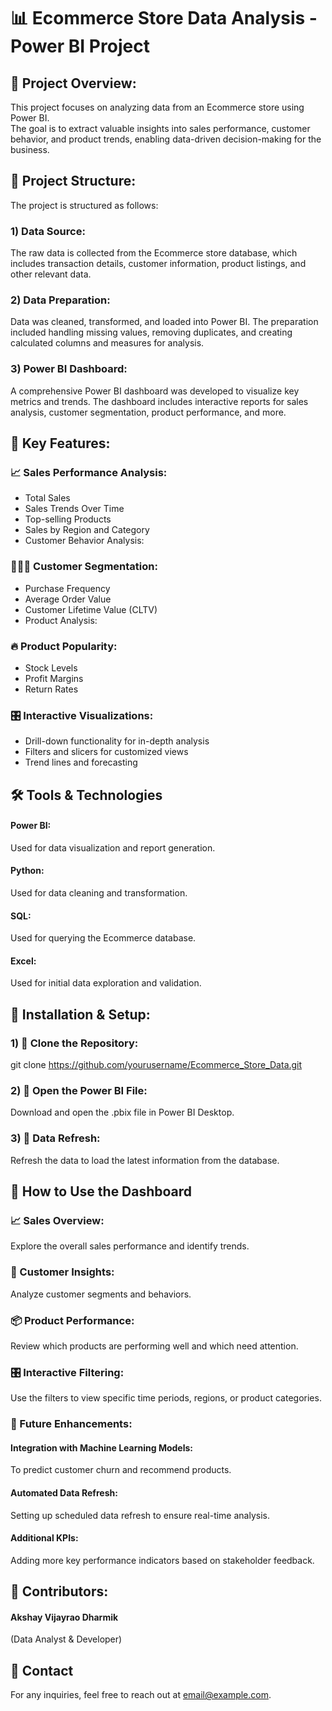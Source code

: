 # 📊 Ecommerce Store Data Analysis - Power BI Project
## 📝 Project Overview:  
This project focuses on analyzing data from an Ecommerce store using Power BI.  
The goal is to extract valuable insights into sales performance, customer behavior, and product trends, enabling data-driven decision-making for the business.

## 📂 Project Structure:  
The project is structured as follows:

### 1) Data Source:  
The raw data is collected from the Ecommerce store database, which includes transaction details, customer information, product listings, and other relevant data.  
### 2) Data Preparation:  
Data was cleaned, transformed, and loaded into Power BI. The preparation included handling missing values, removing duplicates, and creating calculated columns and measures for analysis.  
### 3) Power BI Dashboard:  
A comprehensive Power BI dashboard was developed to visualize key metrics and trends. The dashboard includes interactive reports for sales analysis, customer segmentation, product performance, and more.  

## 🌟 Key Features:
### 📈 Sales Performance Analysis:
- Total Sales
- Sales Trends Over Time
- Top-selling Products
- Sales by Region and Category
- Customer Behavior Analysis:

### 🧑‍🤝‍🧑 Customer Segmentation:
- Purchase Frequency
- Average Order Value
- Customer Lifetime Value (CLTV)
- Product Analysis:

### 🔥 Product Popularity:
- Stock Levels
- Profit Margins
- Return Rates
  
### 🎛️ Interactive Visualizations:
- Drill-down functionality for in-depth analysis
- Filters and slicers for customized views
- Trend lines and forecasting

## 🛠️ Tools & Technologies
#### Power BI:  
Used for data visualization and report generation.  
#### Python:  
Used for data cleaning and transformation.  
#### SQL:  
Used for querying the Ecommerce database.   
#### Excel:  
Used for initial data exploration and validation.  

## 🚀 Installation & Setup:
### 1) 🔗 Clone the Repository:
git clone https://github.com/yourusername/Ecommerce_Store_Data.git  

### 2) 📂 Open the Power BI File:
Download and open the .pbix file in Power BI Desktop.  

### 3) 🔄 Data Refresh:  
Refresh the data to load the latest information from the database.  

## 🎯 How to Use the Dashboard
### 📈 Sales Overview:
Explore the overall sales performance and identify trends.  

### 👥 Customer Insights:
Analyze customer segments and behaviors.  

### 📦 Product Performance:
Review which products are performing well and which need attention.  

### 🎛️ Interactive Filtering:
Use the filters to view specific time periods, regions, or product categories.

### 🔮 Future Enhancements:
#### Integration with Machine Learning Models: 
To predict customer churn and recommend products.  
#### Automated Data Refresh:  
Setting up scheduled data refresh to ensure real-time analysis.
#### Additional KPIs:  
Adding more key performance indicators based on stakeholder feedback.

## 👥 Contributors:
#### Akshay Vijayrao Dharmik
(Data Analyst & Developer)

## 📧 Contact
For any inquiries, feel free to reach out at email@example.com.
